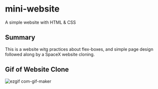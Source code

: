 # mini-website
A simple website with HTML & CSS

## Summary 
This is a website witg practices about flex-boxes, and simple page design followed along by a SpaceX website cloning.

## Gif of Website Clone
![ezgif com-gif-maker](https://user-images.githubusercontent.com/75599021/148132946-c1fd72d0-1601-4682-af9f-b3b5361d9633.gif)




